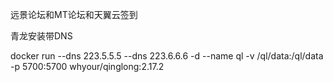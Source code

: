 远景论坛和MT论坛和天翼云签到



青龙安装带DNS


docker run --dns 223.5.5.5 --dns 223.6.6.6 -d --name ql -v /ql/data:/ql/data -p 5700:5700 whyour/qinglong:2.17.2
